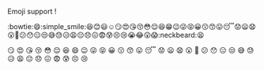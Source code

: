Emoji support !

 :bowtie::smile::simple_smile::laughing::blush::smiley::relaxed::smirk::heart_eyes::kissing_heart::kissing_closed_eyes::flushed::relieved::satisfied::grin::wink::stuck_out_tongue_winking_eye::stuck_out_tongue_closed_eyes::grinning::kissing::kissing_smiling_eyes::stuck_out_tongue::sleeping::worried::frowning::anguished::open_mouth::grimacing::confused::hushed::expressionless::unamused::sweat_smile::sweat::disappointed_relieved::weary::pensive::disappointed::confounded::fearful::cold_sweat::persevere::cry::sob::joy::astonished::scream::neckbeard::tired_face:

😏 😍 😘 😚 😳 😌 😆 😄 😉 😜 😝 😀
😗 😙 😛 😴 😟 😦 😧 😮 😬 😕 😯 😑
😒 😅 😓 😥 😩 😔 😞 😖 😨 😰 😣 😢
